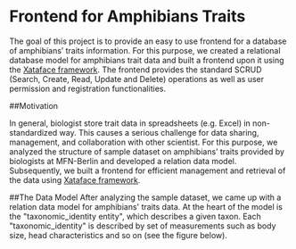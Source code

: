 # Frontend for Amphibians Traits

The goal of this project is to provide an easy to use frontend for a database of amphibians’ traits information. For this purpose, we created a relational database model for amphibians trait data and built a frontend upon it using the [Xataface framework](http://www.xataface.com). The frontend provides the standard SCRUD (Search, Create, Read, Update and Delete) operations as well as user permission and registration functionalities.

##Motivation

In general, biologist store trait data in spreadsheets (e.g. Excel) in non-standardized way. This causes a serious challenge for data sharing, management, and collaboration with other scientist. For this purpose, we analyzed the structure of sample dataset on amphibians’ traits provided by biologists at MFN-Berlin and developed a relation data model. Subsequently, we built a frontend for efficient management and retrieval of the data using [Xataface framework](http://www.xataface.com).

##The Data Model
After analyzing the sample dataset, we came up with a relation data model for amphibians' traits data. At the heart of the model is the "taxonomic_identity entity", which describes a given taxon. Each "taxonomic_identity" is described by set of measurements such as body size, head characteristics and so on (see the figure below).
